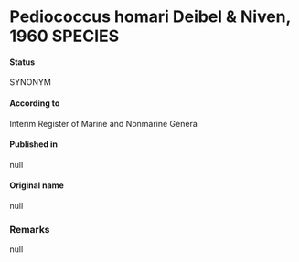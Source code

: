 # Pediococcus homari Deibel & Niven, 1960 SPECIES

#### Status
SYNONYM

#### According to
Interim Register of Marine and Nonmarine Genera

#### Published in
null

#### Original name
null

### Remarks
null